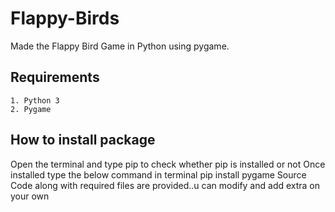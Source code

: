 # Flappy-Birds

Made the Flappy Bird Game in Python using pygame.

## Requirements
    1. Python 3
    2. Pygame

## How to install package
Open the terminal and type pip to check whether pip is installed or not
Once installed type the below command in terminal
    pip install pygame
Source Code along with required files are provided..u can modify and add extra on your own

